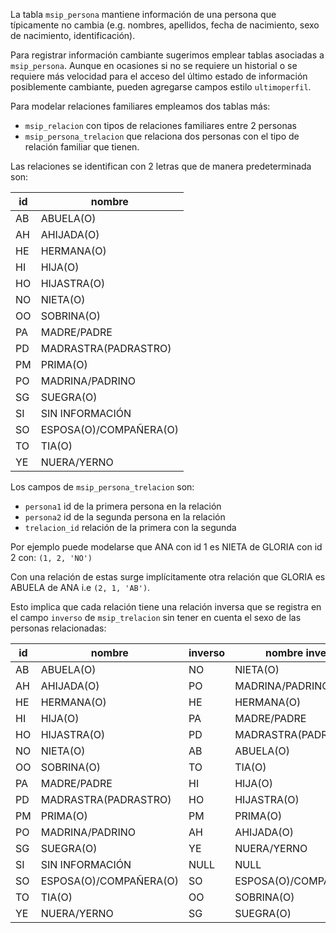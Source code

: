 La tabla `msip_persona` mantiene información de una persona que típicamente no
cambia (e.g. nombres, apellidos, fecha de nacimiento, sexo de nacimiento,
identificación).

Para registrar información cambiante sugerimos emplear tablas asociadas
a `msip_persona`.  Aunque en ocasiones si no se requiere un historial o
se requiere más velocidad para el acceso del último estado de información
posiblemente cambiante, pueden agregarse campos estilo `ultimoperfil`.


Para modelar relaciones familiares empleamos dos tablas más:
- `msip_relacion` con tipos de relaciones familiares entre 2 personas
- `msip_persona_trelacion` que relaciona dos personas con el tipo
  de relación familiar que tienen.

Las relaciones se identifican con 2 letras que de manera predeterminada
son:

| id |         nombre         |
|----|------------------------|
| AB | ABUELA(O) |
| AH | AHIJADA(O) |
| HE | HERMANA(O) |
| HI | HIJA(O) |
| HO | HIJASTRA(O) |
| NO | NIETA(O) |
| OO | SOBRINA(O) |
| PA | MADRE/PADRE |
| PD | MADRASTRA(PADRASTRO) |
| PM | PRIMA(O) |
| PO | MADRINA/PADRINO |
| SG | SUEGRA(O) |
| SI | SIN INFORMACIÓN |
| SO | ESPOSA(O)/COMPAÑERA(O) |
| TO | TIA(O) |
| YE | NUERA/YERNO |


Los campos de `msip_persona_trelacion` son:
- `persona1` id de la primera persona en la relación
- `persona2` id de la segunda persona en la relación
- `trelacion_id` relación de la primera con la segunda

Por ejemplo puede modelarse que ANA con id 1  es NIETA de GLORIA con id 2 con:
`(1, 2, 'NO')`

Con una relación de estas surge implícitamente otra relación que GLORIA es
ABUELA  de ANA i.e `(2, 1, 'AB')`.

Esto implica que cada relación tiene una relación inversa que se registra en el
campo `inverso` de `msip_trelacion` sin tener en cuenta el sexo de las
personas relacionadas:

| id | nombre | inverso | nombre inverso |
|----|------------------------|---------|------------------------|
| AB | ABUELA(O)              | NO      | NIETA(O) |
| AH | AHIJADA(O)             | PO      | MADRINA/PADRINO |
| HE | HERMANA(O)             | HE      | HERMANA(O) |
| HI | HIJA(O)                | PA      | MADRE/PADRE |
| HO | HIJASTRA(O)            | PD      | MADRASTRA(PADRASTRO) |
| NO | NIETA(O)               | AB      | ABUELA(O) |
| OO | SOBRINA(O)             | TO      | TIA(O) |
| PA | MADRE/PADRE            | HI      | HIJA(O) |
| PD | MADRASTRA(PADRASTRO)   | HO      | HIJASTRA(O) |
| PM | PRIMA(O)               | PM      | PRIMA(O) |
| PO | MADRINA/PADRINO        | AH      | AHIJADA(O) |
| SG | SUEGRA(O)              | YE      | NUERA/YERNO |
| SI | SIN INFORMACIÓN        | NULL  | NULL |
| SO | ESPOSA(O)/COMPAÑERA(O) | SO      | ESPOSA(O)/COMPAÑERA(O) |
| TO | TIA(O)                 | OO      | SOBRINA(O) |
| YE | NUERA/YERNO            | SG      | SUEGRA(O) |

